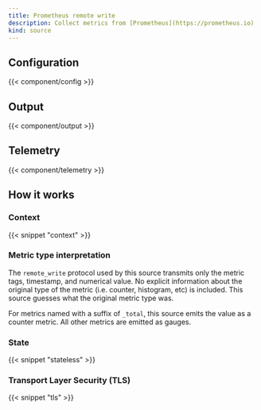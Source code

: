 ```yaml
---
title: Prometheus remote write
description: Collect metrics from [Prometheus](https://prometheus.io)
kind: source
---
```


## Configuration

{{< component/config >}}

## Output

{{< component/output >}}

## Telemetry

{{< component/telemetry >}}

## How it works

### Context

{{< snippet "context" >}}

### Metric type interpretation

The `remote_write` protocol used by this source transmits only the metric tags, timestamp, and numerical value. No explicit information about the original type of the metric (i.e. counter, histogram, etc) is included. This source guesses what the original metric type was.

For metrics named with a suffix of `_total`, this source emits the value as a counter metric. All other metrics are emitted as gauges.

### State

{{< snippet "stateless" >}}

### Transport Layer Security (TLS)

{{< snippet "tls" >}}
